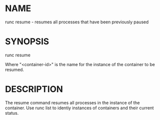 # NAME
   runc resume - resumes all processes that have been previously paused

# SYNOPSIS
   runc resume <container-id>

Where "\<container-id\>" is the name for the instance of the container to be
resumed.

# DESCRIPTION
   The resume command resumes all processes in the instance of the container.
Use runc list to identiy instances of containers and their current status.

